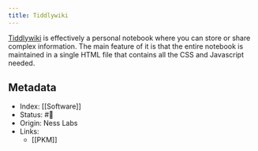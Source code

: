 ```yaml
---
title: Tiddlywiki
---
```


[Tiddlywiki](https://tiddlywiki.com/) is effectively a personal notebook where you can store or share complex information. The main feature of it is that the entire notebook is maintained in a single HTML file that contains all the CSS and Javascript needed. 

## Metadata
- Index: [[Software]]
- Status: #🌲 
- Origin: Ness Labs
- Links:
	- [[PKM]]